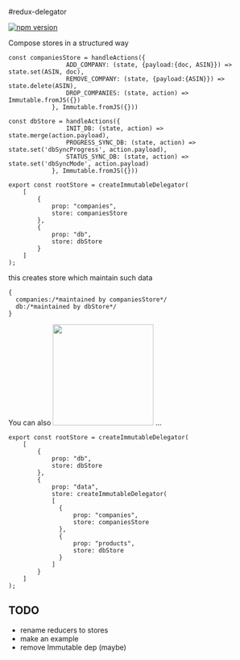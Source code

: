 #redux-delegator

[![npm version](https://badge.fury.io/js/redux-delegator.svg)](http://badge.fury.io/js/redux-delegator)

Compose stores in a structured way 

```
const companiesStore = handleActions({
                ADD_COMPANY: (state, {payload:{doc, ASIN}}) => state.set(ASIN, doc),
                REMOVE_COMPANY: (state, {payload:{ASIN}}) => state.delete(ASIN),
                DROP_COMPANIES: (state, action) => Immutable.fromJS({})
            }, Immutable.fromJS({}))
            
const dbStore = handleActions({
                INIT_DB: (state, action) => state.merge(action.payload),
                PROGRESS_SYNC_DB: (state, action) => state.set('dbSyncProgress', action.payload),
                STATUS_SYNC_DB: (state, action) => state.set('dbSyncMode', action.payload)
            }, Immutable.fromJS({}))

export const rootStore = createImmutableDelegator(
    [
        {
            prop: "companies",
            store: companiesStore
        },
        {
            prop: "db",
            store: dbStore
        }
    ]
);
```

this creates store which maintain such data



```
{
  companies:/*maintained by companiesStore*/
  db:/*maintained by dbStore*/
}
```

You can also <img src='https://i.imgflip.com/ob4v0.jpg' width='200'> ...

```
export const rootStore = createImmutableDelegator(
    [
        {
            prop: "db",
            store: dbStore
        },
        {
            prop: "data",
            store: createImmutableDelegator(
            [
              {
                  prop: "companies",
                  store: companiesStore
              },
              {
                  prop: "products",
                  store: dbStore
              }
            ]
        }
    ]
);
```

## TODO
- rename reducers to stores
- make an example
- remove Immutable dep (maybe)
